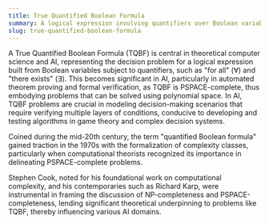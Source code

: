 ```yaml
---
title: True Quantified Boolean Formula
summary: A logical expression involving quantifiers over Boolean variables that evaluates to true if there exists an assignment of truth values to variables satisfying the formula.
slug: true-quantified-boolean-formula
---
```


A True Quantified Boolean Formula (TQBF) is central in theoretical computer science and AI, representing the decision problem for a logical expression built from Boolean variables subject to quantifiers, such as "for all" (∀) and "there exists" (∃). This becomes significant in AI, particularly in automated theorem proving and formal verification, as TQBF is PSPACE-complete, thus embodying problems that can be solved using polynomial space. In AI, TQBF problems are crucial in modeling decision-making scenarios that require verifying multiple layers of conditions, conducive to developing and testing algorithms in game theory and complex decision systems.

Coined during the mid-20th century, the term "quantified Boolean formula" gained traction in the 1970s with the formalization of complexity classes, particularly when computational theorists recognized its importance in delineating PSPACE-complete problems.

Stephen Cook, noted for his foundational work on computational complexity, and his contemporaries such as Richard Karp, were instrumental in framing the discussion of NP-completeness and PSPACE-completeness, lending significant theoretical underpinning to problems like TQBF, thereby influencing various AI domains.